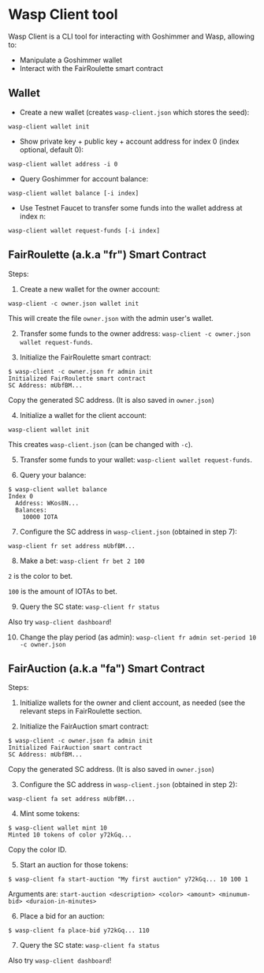 # Wasp Client tool

Wasp Client is a CLI tool for interacting with Goshimmer and Wasp, allowing to:

* Manipulate a Goshimmer wallet
* Interact with the FairRoulette smart contract

## Wallet

* Create a new wallet (creates `wasp-client.json` which stores the seed):

```
wasp-client wallet init
```

* Show private key + public key + account address for index 0 (index optional, default 0):

```
wasp-client wallet address -i 0
```

* Query Goshimmer for account balance:

```
wasp-client wallet balance [-i index]
```

* Use Testnet Faucet to transfer some funds into the wallet address at index n:

```
wasp-client wallet request-funds [-i index]
```

## FairRoulette (a.k.a "fr") Smart Contract

Steps:

1. Create a new wallet for the owner account:

```
wasp-client -c owner.json wallet init
```

This will create the file `owner.json` with the admin user's wallet.

2. Transfer some funds to the owner address: `wasp-client -c owner.json wallet request-funds`.

3. Initialize the FairRoulette smart contract:

```
$ wasp-client -c owner.json fr admin init
Initialized FairRoulette smart contract
SC Address: mUbfBM...
```

Copy the generated SC address. (It is also saved in `owner.json`)

4. Initialize a wallet for the client account:

```
wasp-client wallet init
```

This creates `wasp-client.json` (can be changed with `-c`).

5. Transfer some funds to your wallet: `wasp-client wallet request-funds`.

6. Query your balance:

```
$ wasp-client wallet balance
Index 0
  Address: WKos8N...
  Balances:
    10000 IOTA
```

7. Configure the SC address in `wasp-client.json` (obtained in step 7):

```
wasp-client fr set address mUbfBM...
```

8. Make a bet: `wasp-client fr bet 2 100`

`2` is the color to bet.

`100` is the amount of IOTAs to bet.

9. Query the SC state: `wasp-client fr status`

Also try `wasp-client dashboard`!

10. Change the play period (as admin): `wasp-client fr admin set-period 10 -c owner.json`

## FairAuction (a.k.a "fa") Smart Contract

Steps:

1. Initialize wallets for the owner and client account, as needed (see the
   relevant steps in FairRoulette section.

2. Initialize the FairAuction smart contract:

```
$ wasp-client -c owner.json fa admin init
Initialized FairAuction smart contract
SC Address: mUbfBM...
```

Copy the generated SC address. (It is also saved in `owner.json`)

3. Configure the SC address in `wasp-client.json` (obtained in step 2):

```
wasp-client fa set address mUbfBM...
```

4. Mint some tokens:

```
$ wasp-client wallet mint 10
Minted 10 tokens of color y72kGq...
```

Copy the color ID.

5. Start an auction for those tokens:

```
$ wasp-client fa start-auction "My first auction" y72kGq... 10 100 1
```

Arguments are:  `start-auction <description> <color> <amount> <minumum-bid> <duraion-in-minutes>`

6. Place a bid for an auction:

```
$ wasp-client fa place-bid y72kGq... 110
```

7. Query the SC state: `wasp-client fa status`

Also try `wasp-client dashboard`!

